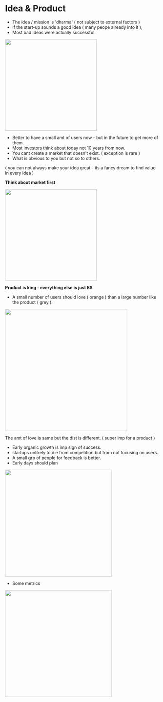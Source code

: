 # Idea & Product

- The idea / mission is 'dharma' ( not subject to external factors )
- If the start-up sounds a good idea ( many peope already into it ),
- Most bad ideas were actually successful.


<img src="https://github.com/shekharbiswas/Startup-guide/assets/32758439/df9f0905-1d89-42f0-9725-cd0b752c8d66" width="300">


- Better to have a small amt of users now - but in the future to get more of them.
- Most investors think about today not 10 years from now.
- You cant create a market that doesn't exist. ( exception is rare )
- What is obvious to you but not so to others.
  
( you can not always make your idea great - its a fancy dream to find value in every idea )
  
**Think about market first**

<img src="https://github.com/shekharbiswas/Startup-guide/assets/32758439/69c71822-b1d4-42a9-878b-dce0fa7e8c4e" width="300">

**Product is king - everything else is just BS**

- A small number of users should love ( orange ) than a large number like the product ( grey ).

<img src="https://github.com/shekharbiswas/Startup-guide/assets/32758439/9a639640-0811-433d-908c-330a4f2f19d7" width="400">

The amt of love is same but the dist is different.
( super imp for a product )

- Early organic growth is imp sign of success.
- startups unlikely to die from competition but from not focusing on users.
- A small grp of people for feedback is better.
- Early days should plan

<img src="https://github.com/shekharbiswas/Startup-guide/assets/32758439/a7488575-88a0-4e18-bbda-d749b05162a8" width="350">

- Some metrics

<img src="https://github.com/shekharbiswas/Startup-guide/assets/32758439/2d176927-23b9-4978-826c-38f6bf233043" width="350">



